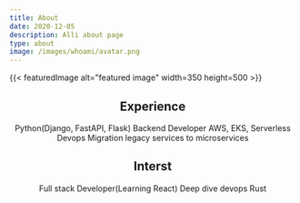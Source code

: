 ```yaml
---
title: About
date: 2020-12-05
description: Alli about page
type: about
image: /images/whoami/avatar.png
---
```


{{< featuredImage alt="featured image" width=350 height=500 >}}

<center>

## Experience

Python(Django, FastAPI, Flask) Backend Developer
AWS, EKS, Serverless Devops
Migration legacy services to microservices

## Interst

Full stack Developer(Learning React)
Deep dive devops
Rust

</center>
